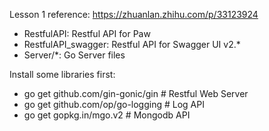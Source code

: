 Lesson 1 reference: https://zhuanlan.zhihu.com/p/33123924

* RestfulAPI: Restful API for Paw
* RestfulAPI_swagger: Restful API for Swagger UI v2.\*
* Server/\*: Go Server files

Install some libraries first:

* go get github.com/gin-gonic/gin # Restful Web Server
* go get github.com/op/go-logging # Log API
* go get gopkg.in/mgo.v2 # Mongodb API
